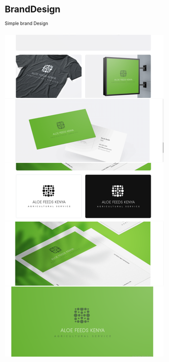 # BrandDesign

Simple brand Design

```

```

![](11.PNG)
![](12.PNG)
![](13.PNG)
![](14.PNG)
![](15.PNG)

